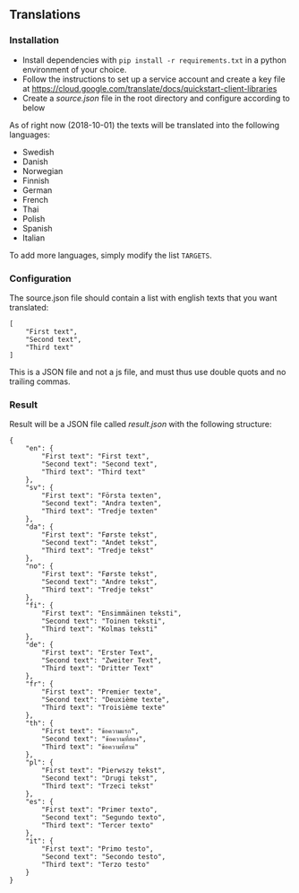 ## Translations

### Installation ###
- Install dependencies with `pip install -r requirements.txt` in a python environment of your choice.
- Follow the instructions to set up a service account and create a key file at https://cloud.google.com/translate/docs/quickstart-client-libraries
- Create a _source.json_ file in the root directory and configure according to below

As of right now (2018-10-01) the texts will be translated into the following languages:
- Swedish
- Danish
- Norwegian
- Finnish
- German
- French
- Thai
- Polish
- Spanish
- Italian

To add more languages, simply modify the list `TARGETS`.

### Configuration ###
The source.json file should contain a list with english texts that you want translated:
```
[
    "First text",
    "Second text",
    "Third text"
]

```
This is a JSON file and not a js file, and must thus use double quots and no trailing commas.

### Result ###

Result will be a JSON file called _result.json_ with the following structure:
```
{
    "en": {
        "First text": "First text",
        "Second text": "Second text",
        "Third text": "Third text"
    },
    "sv": {
        "First text": "Första texten",
        "Second text": "Andra texten",
        "Third text": "Tredje texten"
    },
    "da": {
        "First text": "Første tekst",
        "Second text": "Andet tekst",
        "Third text": "Tredje tekst"
    },
    "no": {
        "First text": "Første tekst",
        "Second text": "Andre tekst",
        "Third text": "Tredje tekst"
    },
    "fi": {
        "First text": "Ensimmäinen teksti",
        "Second text": "Toinen teksti",
        "Third text": "Kolmas teksti"
    },
    "de": {
        "First text": "Erster Text",
        "Second text": "Zweiter Text",
        "Third text": "Dritter Text"
    },
    "fr": {
        "First text": "Premier texte",
        "Second text": "Deuxième texte",
        "Third text": "Troisième texte"
    },
    "th": {
        "First text": "ข้อความแรก",
        "Second text": "ข้อความที่สอง",
        "Third text": "ข้อความที่สาม"
    },
    "pl": {
        "First text": "Pierwszy tekst",
        "Second text": "Drugi tekst",
        "Third text": "Trzeci tekst"
    },
    "es": {
        "First text": "Primer texto",
        "Second text": "Segundo texto",
        "Third text": "Tercer texto"
    },
    "it": {
        "First text": "Primo testo",
        "Second text": "Secondo testo",
        "Third text": "Terzo testo"
    }
}
```